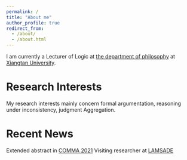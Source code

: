```yaml
---
permalink: /
title: "About me"
author_profile: true
redirect_from: 
  - /about/
  - /about.html
---
```


I am currently a Lecturer of Logic  at [the department of philosophy](https://bqsy.xtu.edu.cn) at  [Xiangtan University](https://en.xtu.edu.cn).

Research Interests
======
My research interests mainly concern formal argumentation, reasoning under inconsistency, judgment Aggregation.

Recent News
======

Extended abstract in [COMMA 2021](http://comma2024.krportal.org/program.html)
Visiting researcher at [LAMSADE](https://www.lamsade.dauphine.fr/fr.html) 

